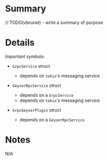 
# Summary

// TODO(vbrunet) - write a summary of purpose

# Details

*Important symbols:*

- `GrpcService` struct
  - depends on `tokio`'s messaging service

- `GeyserRpcService` struct
  - depends on a `GrpcService`
  - depends on `tokio`'s messaging service

- `GrpcGeyserPlugin` struct
  - depends on a `GeyserRpcService`

# Notes

N/A
